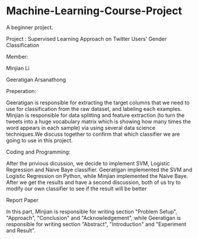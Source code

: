 # Machine-Learning-Course-Project
A beginner project. 

Project : Supervised Learning Approach on Twitter Users’ Gender Classification

Member:

Minjian Li 

Geeratigan Arsanathong 

Preperation:

Geeratigan is responsible for extracting the target columns that we need to use for classification from the raw dataset, and labeling each examples. 
Minjian is responsible for data splitting and feature extraction (to turn the tweets into a huge vocabulary matrix which is showing how many times the word appears in each sample) via using several data science techniques.We discuss together to confirm that which classifier we are going to use in this project.

Coding and Programming:

After the privious dicussion, we decide to implement SVM, Logistic Regression and Naive Baye classifier.
Geeratigan implemented the SVM and Logistic Regression on Python, while Minjian implemented the Naive Baye.
After we get the results and have a second discussion, both of us try to modify our own classifier to see if the result will be better

Report Paper

In this part, Minjian is responsible for writing section "Problem Setup", "Approach", "Conclusion" and "Acknowledgement", while Geeratigan is responsible for writing section "Abstract", "Introduction" and "Experiment and Result".
